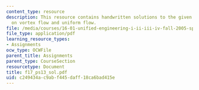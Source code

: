 ```yaml
---
content_type: resource
description: This resource contains handwritten solutions to the given problem set
  on vortex flow and uniform flow.
file: /media/courses/16-01-unified-engineering-i-ii-iii-iv-fall-2005-spring-2006/c249434ac9abf445daff18ca6bad415e_f17_ps13_sol.pdf
file_type: application/pdf
learning_resource_types:
- Assignments
ocw_type: OCWFile
parent_title: Assignments
parent_type: CourseSection
resourcetype: Document
title: f17_ps13_sol.pdf
uid: c249434a-c9ab-f445-daff-18ca6bad415e
---
```

